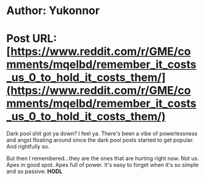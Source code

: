 # Author: Yukonnor
# Post URL: [https://www.reddit.com/r/GME/comments/mqelbd/remember_it_costs_us_0_to_hold_it_costs_them/](https://www.reddit.com/r/GME/comments/mqelbd/remember_it_costs_us_0_to_hold_it_costs_them/)


Dark pool shit got ya down? I feel ya. There's been a vibe of powerlessness and angst floating around since the dark pool posts started to get popular. And rightfully so.

But then I remembered...they are the ones that are hurting right now. Not us. Apes in good spot. Apes full of power. It's easy to forget when it's so simple and so passive: **HODL**